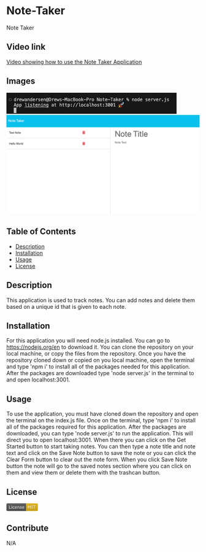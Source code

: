 # Note-Taker
Note Taker

## Video link 
[Video showing how to use the Note Taker Application](https://drive.google.com/file/d/1XeFENkOMMzS0LCWzeDK-Xo_BXA6e7W-8/view)

## Images
![Image of the terminal where it directs you to localhost:3001](<public/assets/images/terminal-localhost.png>)
![Image of the deployed application](<public/assets/images/Note-Taker.png>)

## Table of Contents
- [Description](#description)
- [Installation](#installation)
- [Usage](#usage)
- [License](#license)

## Description
This application is used to track notes. You can add notes and delete them based on a unique id that is given to each note.

## Installation
For this application you will need node.js installed. You can go to https://nodejs.org/en to download it. You can clone the repository on your local machine, or copy the files from the repository. Once you have the repository cloned down or copied on you local machine, open the terminal and type 'npm i' to install all of the packages needed for this application. After the packages are downloaded type 'node server.js' in the terminal to and open localhost:3001.

## Usage
To use the application, you must have cloned down the repository and open the terminal on the index.js file. Once on the terminal, type 'npm i' to install all of the packages required for this application. After the packages are downloaded, you can type 'node server.js' to run the application. This will direct you to open localhost:3001. When there you can click on the Get Started button to start taking notes. You can then type a note title and note text and click on the Save Note button to save the note or you can click the Clear Form button to clear out the note form. When you click Save Note button the note will go to the saved notes section where you can click on them and view them or delete them with the trashcan button.

## License
![MIT License badge](<public/assets/images/MIT-badge.png>)

## Contribute
N/A
